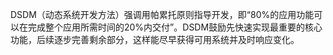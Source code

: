 DSDM（动态系统开发方法）强调用帕累托原则指导开发，即“80%的应用功能可以在完成整个应用所需时间的20%内交付”。DSDM鼓励先快速实现最重要的核心功能，后续逐步完善剩余部分，这样能尽早获得可用系统并及时响应变化。
